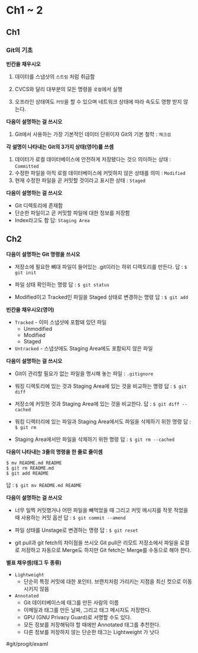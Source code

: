 # Ch1 ~ 2
## Ch1

### Git의 기초
**빈칸을 채우시오**
1.  데이터를 스냅샷의  `스트림` 처럼 취급함

2. CVCS와 달리 대부분의 모든 명령을 `로컬`에서 실행

3. 오프라인 상태여도 `커밋`을 할 수 있으며 네트워크 상태에 따라 속도도 영향 받지 않는다.


**다음이 설명하는 걸 쓰시오**
1. Git에서 사용하는 가장 기본적인 데이터 단위이자 Git의 기본 철학 : `체크섬`


**각 설명이 나타내는 Git의  3가지 상태(영어)를 쓰셈**
1. 데이터가 로컬 데이터베이스에 안전하게 저장됐다는 것으 의미하는 상태 : `Committed`
2. 수정한 파일을 아직 로컬 데이터베이스에 커밋하지 않은 상태를 의미 : `Modified`
3. 현재 수정한 파일을 곧 커밋할 것이라고 표시한 상태 : `Staged`


**다음이 설명하는 걸 쓰시오**
* Git 디렉토리에 존재함
* 단순한 파일이고 곧 커밋할 파일에 대한 정보를 저장함
* Index라고도 함
	답: `Staging Area`


## Ch2
**다음이 설명하는 Git 명령을 쓰시오**
* 저장소에 필요한 뼈대 파일이 들어있는 .git이라는 하위 디렉토리를 만든다.
답 : `$ git init`

* 파일 상태 확인하는 명령
답 : `$ git status`

* Modified이고 Tracked인 파일을 Staged 상태로 변경하는 명령
답 : `$ git add`


**빈칸을 채우시오(영어)**
* `Tracked` - 이미 스냅샷에 포함돼 있던 파일
	* Unmodified
	* Modified
	* Staged
* `Untracked` -  스냅샷에도 Staging Area에도 포함되지 않은 파일 


**다음이 설명하는 걸 쓰시오**
* Git이 관리할 필요가 없는 파일을 명시해 놓는 파일 : `.gitignore`

* 워킹 디렉토리에 있는 것과 Staging Area에 있는 것을 비교하는 명령 
답 : `$ git diff`

* 저장소에 커밋한 것과 Staging Area에 있는 것을 비교한다.
답 : `$ git diff --cached`

* 워킹 디렉터리에 있는 파일과 Staging Area에서도 파일을 삭제하기 위한 명령
답 : `$ git rm`

* Staging Area에서만 파일을 삭제하기 위한 명령
답 : `$ git rm --cached`



**다음이 나타내는 3줄의 명령을 한 줄로 줄이셈**
```
$ mv README.md README
$ git rm README.md
$ git add README
```

답 : `$ git mv README.md README							`


**다음이 설명하는 걸 쓰시오**
* 너무 일찍 커밋했거나 어떤 파일을 빼먹었을 때 그리고 커밋 메시지를 작못 적었을 때 사용하는 커밋 옵션
답 : `$ git commit --amend`

*  파일 상태를 Unstage로 변경하는 명령
답 : `$ git reset`


* git pull과 git fetch의 차이점을 쓰시오
Git pull은 리모트 저장소에서 파일을 로컬로 저장하고 자동으로 Merge도 하지만 Git fetch는 Merge를 수동으로 해야 한다.

**별표 채우셈(태그 두 종류)**
* `Lightweight` 
	* 단순히 특정 커밋에 대한 포인터. 브랜치처럼 가리키는 지점을 최신 컷으로 이동시키지 않음 
* `Annotated`
	* Git 데이터베이스에 태그를 만든 사람의 이름
	* 이메일과 태그를 만든 날짜, 그리고 태그 메시지도 저장한다.
	* GPU (GNU Privacy Guard)로 서명할 수도 있다.
	* 모든 정보를 저장해둬야 할 때에만 Annotated 태그를 추천한다. 
	* 다른 정보를 저장하지 않는 단순한 태그는 Lightweight 가 낫다



#git/progit/examl
